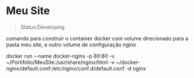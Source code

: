 <h1>Meu Site</h1>

> Status:Developing

comando para construir o container docker com volume direcionado para a pasta meu site, e outro volume de configuração nginx

docker run --name docker-nginx -p 80:80 -v ~/Portifolio/MeuSite:/usr/share/nginx/html -v ~/docker-nginx/default.conf:/etc/nginx/conf.d/default.conf -d nginx
